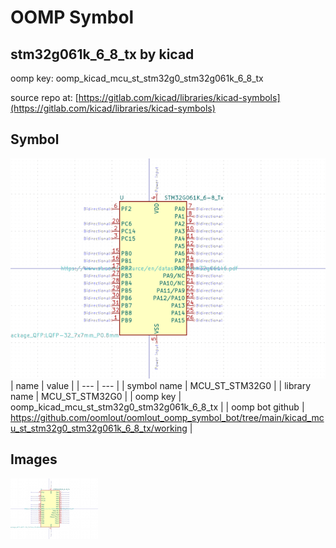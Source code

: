 # OOMP Symbol  
## stm32g061k_6_8_tx  by kicad  
  
oomp key: oomp_kicad_mcu_st_stm32g0_stm32g061k_6_8_tx  
  
source repo at: [https://gitlab.com/kicad/libraries/kicad-symbols](https://gitlab.com/kicad/libraries/kicad-symbols)  
## Symbol  
  
[![working.png](working_600.png)](working.png)  
| name | value | 
| --- | --- | 
| symbol name | MCU_ST_STM32G0 | 
| library name | MCU_ST_STM32G0 | 
| oomp key | oomp_kicad_mcu_st_stm32g0_stm32g061k_6_8_tx | 
| oomp bot github | https://github.com/oomlout/oomlout_oomp_symbol_bot/tree/main/kicad_mcu_st_stm32g0_stm32g061k_6_8_tx/working | 
## Images  
  
[![working.png](working_140.png)](working.png)  
